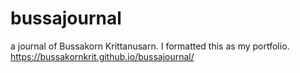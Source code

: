 # bussajournal
a journal of Bussakorn Krittanusarn.  I formatted this as my portfolio. https://bussakornkrit.github.io/bussajournal/
